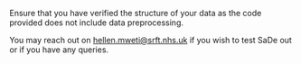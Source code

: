 Ensure that you have verified the structure of your data as the code provided does not include data preprocessing.

You may reach out on hellen.mweti@srft.nhs.uk if you wish to test SaDe out or if you have any queries.
